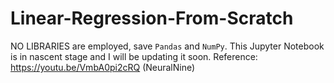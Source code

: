 # Linear-Regression-From-Scratch
NO LIBRARIES are employed, save `Pandas` and `NumPy`. This Jupyter Notebook is in nascent stage and I will be updating it soon.
Reference: https://youtu.be/VmbA0pi2cRQ (NeuralNine)
